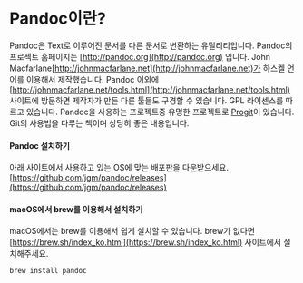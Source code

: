 # Pandoc이란?
Pandoc은 Text로 이루어진 문서를 다른 문서로 변환하는 유틸리티입니다.
Pandoc의 프로젝트 홈페이지는 [http://pandoc.org](http://pandoc.org) 입니다.
John Macfarlane[http://johnmacfarlane.net](http://johnmacfarlane.net)가 하스켈 언어를 이용해서 제작했습니다.
Pandoc 이외에 [http://johnmacfarlane.net/tools.html](http://johnmacfarlane.net/tools.html) 사이트에 방문하면 제작자가 만든 다른 툴들도 구경할 수 있습니다.
GPL 라이센스를 따르고 있습니다.
Pandoc을 사용하는 프로젝트중 유명한 프로젝트로 [Progit](https://git-scm.com/book/ko/v2)이 있습니다.
Git의 사용법을 다루는 책이며 상당히 좋은 내용입니다.

#### Pandoc 설치하기
아래 사이트에서 사용하고 있는 OS에 맞는 배포판을 다운받으세요.
[https://github.com/jgm/pandoc/releases](https://github.com/jgm/pandoc/releases)

#### macOS에서 brew를 이용해서 설치하기
macOS에서는 brew를 이용해서 쉽게 설치할 수 있습니다.
brew가 없다면 [https://brew.sh/index_ko.html](https://brew.sh/index_ko.html) 사이트에서 설치해주세요.

	brew install pandoc

